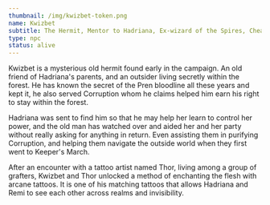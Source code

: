 ```yaml
---
thumbnail: /img/kwizbet-token.png
name: Kwizbet
subtitle: The Hermit, Mentor to Hadriana, Ex-wizard of the Spires, Cheater of Death
type: npc
status: alive
---
```

Kwizbet is a mysterious old hermit found early in the campaign. An old friend of Hadriana's parents, and an outsider living secretly within the forest. He has known the secret of the Pren bloodline all these years and kept it, he also served Corruption whom he claims helped him earn his right to stay within the forest.

Hadriana was sent to find him so that he may help her learn to control her power, and the old man has watched over and aided her and her party without really asking for anything in return. Even assisting them in purifying Corruption, and helping them navigate the outside world when they first went to Keeper's March.

After an encounter with a tattoo artist named Thor, living among a group of grafters, Kwizbet and Thor unlocked a method of enchanting the flesh with arcane tattoos. It is one of his matching tattoos that allows Hadriana and Remi to see each other across realms and invisibility.